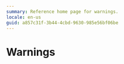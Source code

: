 ```yaml
---
summary: Reference home page for warnings.
locale: en-us
guid: a857c31f-3b44-4cbd-9630-985e56bf06be
---
```


# Warnings